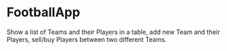 # FootballApp
Show a list of Teams and their Players in a table, add new Team and their Players, sell/buy Players between two different Teams. 
